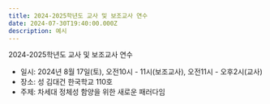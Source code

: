 ```yaml
---
title: 2024-2025학년도 교사 및 보조교사 연수
date: 2024-07-30T19:40:00.000Z
description: 예시
---
```

2024-2025학년도 교사 및           보조교사 연수

* 일시: 2024년 8월 17일(토), 오전10시 - 11시(보조교사), 오전11시 - 오후2시(교사)
* 장소: 성 김대건 한국학교 110호
* 주제: 차세대 정체성 함양을 위한 새로운 패러다임
